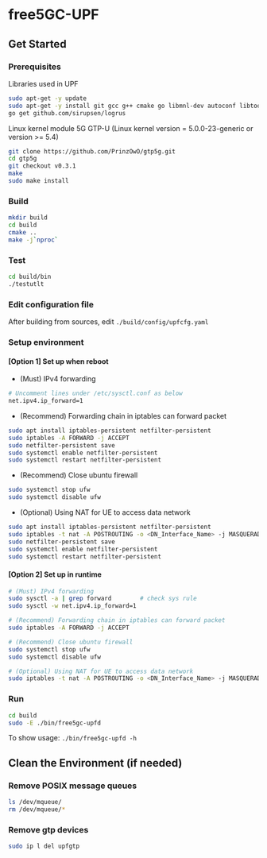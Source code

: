 # free5GC-UPF

## Get Started
### Prerequisites
Libraries used in UPF
```bash
sudo apt-get -y update
sudo apt-get -y install git gcc g++ cmake go libmnl-dev autoconf libtool libyaml-dev
go get github.com/sirupsen/logrus
```

Linux kernel module 5G GTP-U (Linux kernel version = 5.0.0-23-generic or version >= 5.4)
```bash
git clone https://github.com/PrinzOwO/gtp5g.git
cd gtp5g
git checkout v0.3.1
make
sudo make install
```

### Build
```bash
mkdir build
cd build
cmake ..
make -j`nproc`
```

### Test
```bash
cd build/bin
./testutlt
```

### Edit configuration file
After building from sources, edit `./build/config/upfcfg.yaml`

### Setup environment
#### [Option 1] Set up when reboot
* (Must) IPv4 forwarding
```bash
# Uncomment lines under /etc/sysctl.conf as below
net.ipv4.ip_forward=1
```
* (Recommend) Forwarding chain in iptables can forward packet
```bash
sudo apt install iptables-persistent netfilter-persistent
sudo iptables -A FORWARD -j ACCEPT
sudo netfilter-persistent save
sudo systemctl enable netfilter-persistent
sudo systemctl restart netfilter-persistent
```
* (Recommend) Close ubuntu firewall
```bash
sudo systemctl stop ufw
sudo systemctl disable ufw
```
* (Optional) Using NAT for UE to access data network
```bash
sudo apt install iptables-persistent netfilter-persistent
sudo iptables -t nat -A POSTROUTING -o <DN_Interface_Name> -j MASQUERADE
sudo netfilter-persistent save
sudo systemctl enable netfilter-persistent
sudo systemctl restart netfilter-persistent
```

#### [Option 2] Set up in runtime
```bash
# (Must) IPv4 forwarding
sudo sysctl -a | grep forward        # check sys rule
sudo sysctl -w net.ipv4.ip_forward=1

# (Recommend) Forwarding chain in iptables can forward packet
sudo iptables -A FORWARD -j ACCEPT

# (Recommend) Close ubuntu firewall
sudo systemctl stop ufw
sudo systemctl disable ufw

# (Optional) Using NAT for UE to access data network
sudo iptables -t nat -A POSTROUTING -o <DN_Interface_Name> -j MASQUERADE
```

### Run
```bash
cd build
sudo -E ./bin/free5gc-upfd
```
To show usage: `./bin/free5gc-upfd -h`


## Clean the Environment (if needed)
### Remove POSIX message queues
```bash
ls /dev/mqueue/
rm /dev/mqueue/*
```

### Remove gtp devices
```bash
sudo ip l del upfgtp
```
